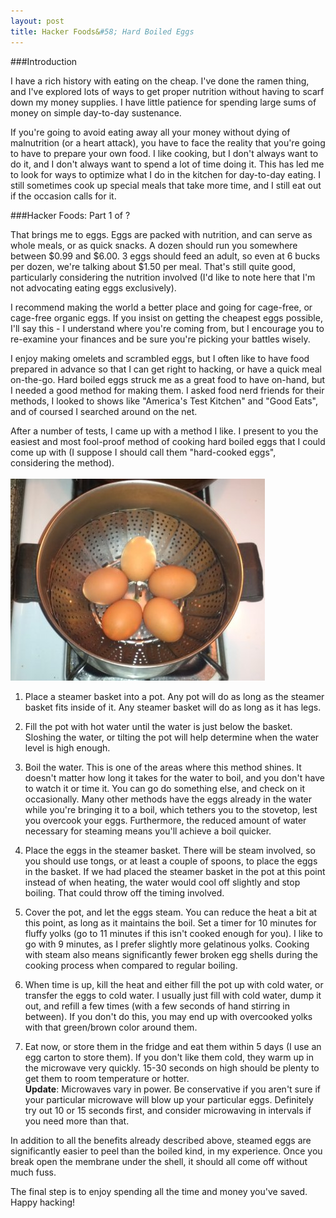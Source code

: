 ```yaml
---
layout: post
title: Hacker Foods&#58; Hard Boiled Eggs
---
```

###Introduction

I have a rich history with eating on the cheap. I've done the ramen thing, and I've explored lots of ways to get proper nutrition without having to scarf down my money supplies. I have little patience for spending large sums of money on simple day-to-day sustenance.

If you're going to avoid eating away all your money without dying of malnutrition (or a heart attack), you have to face the reality that you're going to have to prepare your own food. I like cooking, but I don't always want to do it, and I don't always want to spend a lot of time doing it. This has led me to look for ways to optimize what I do in the kitchen for day-to-day eating. I still sometimes cook up special meals that take more time, and I still eat out if the occasion calls for it.

###Hacker Foods&#58; Part 1 of ?

That brings me to eggs. Eggs are packed with nutrition, and can serve as whole meals, or as quick snacks. A dozen should run you somewhere between $0.99 and $6.00. 3 eggs should feed an adult, so even at 6 bucks per dozen, we're talking about $1.50 per meal. That's still quite good, particularly considering the nutrition involved (I'd like to note here that I'm not advocating eating eggs exclusively).

I recommend making the world a better place and going for cage-free, or cage-free organic eggs. If you insist on getting the cheapest eggs possible, I'll say this - I understand where you're coming from, but I encourage you to re-examine your finances and be sure you're picking your battles wisely.

I enjoy making omelets and scrambled eggs, but I often like to have food prepared in advance so that I can get right to hacking, or have a quick meal on-the-go. Hard boiled eggs struck me as a great food to have on-hand, but I needed a good method for making them. I asked food nerd friends for their methods, I looked to shows like "America's Test Kitchen" and "Good Eats", and of coursed I searched around on the net.

After a number of tests, I came up with a method I like. I present to you the easiest and most fool-proof method of cooking hard boiled eggs that I could come up with (I suppose I should call them "hard-cooked eggs", considering the method).
<br><br>
<img src="/img/steambasket.jpg" class="centered" title="That's right, steaming instead of boiling"/>

 1. Place a steamer basket into a pot. Any pot will do as long as the steamer basket fits inside of it. Any steamer basket will do as long as it has legs.
 
 2. Fill the pot with hot water until the water is just below the basket. Sloshing the water, or tilting the pot will help determine when the water level is high enough.
 
 3. Boil the water. This is one of the areas where this method shines. It doesn't matter how long it takes for the water to boil, and you don't have to watch it or time it. You can go do something else, and check on it occasionally. Many other methods have the eggs already in the water while you're bringing it to a boil, which tethers you to the stovetop, lest you overcook your eggs. Furthermore, the reduced amount of water necessary for steaming means you'll achieve a boil quicker.
 
 4. Place the eggs in the steamer basket. There will be steam involved, so you should use tongs, or at least a couple of spoons, to place the eggs in the basket. If we had placed the steamer basket in the pot at this point instead of when heating, the water would cool off slightly and stop boiling. That could throw off the timing involved.
 
 5. Cover the pot, and let the eggs steam. You can reduce the heat a bit at this point, as long as it maintains the boil. Set a timer for 10 minutes for fluffy yolks (go to 11 minutes if this isn't cooked enough for you). I like to go with 9 minutes, as I prefer slightly more gelatinous yolks. Cooking with steam also means significantly fewer broken egg shells during the cooking process when compared to regular boiling.
 
 6. When time is up, kill the heat and either fill the pot up with cold water, or transfer the eggs to cold water. I usually just fill with cold water, dump it out, and refill a few times (with a few seconds of hand stirring in between). If you don't do this, you may end up with overcooked yolks with that green/brown color around them.

 7. Eat now, or store them in the fridge and eat them within 5 days (I use an egg carton to store them). If you don't like them cold, they warm up in the microwave very quickly. 15-30 seconds on high should be plenty to get them to room temperature or hotter.
 <br>**Update**: Microwaves vary in power. Be conservative if you aren't sure if your particular microwave will blow up your particular eggs. Definitely try out 10 or 15 seconds first, and consider microwaving in intervals if you need more than that.

In addition to all the benefits already described above, steamed eggs are significantly easier to peel than the boiled kind, in my experience. Once you break open the membrane under the shell, it should all come off without much fuss.

The final step is to enjoy spending all the time and money you've saved. Happy hacking!